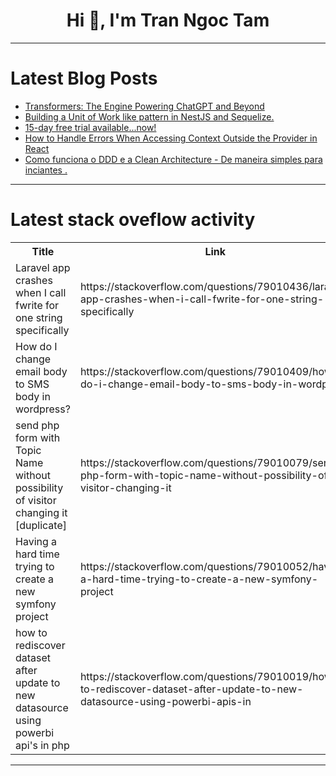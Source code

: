 <h1 align="center">Hi 👋, I'm Tran Ngoc Tam</h1>

---

# Latest Blog Posts 
<!-- BLOG-POST-LIST:START -->
- [Transformers: The Engine Powering ChatGPT and Beyond](https://dev.to/ahmedrauhan/transformers-the-engine-powering-chatgpt-and-beyond-4g7j)
- [Building a Unit of Work like pattern in NestJS and Sequelize.](https://dev.to/murilogervasio/building-a-unit-of-work-like-pattern-in-nestjs-and-sequelize-4oh1)
- [15-day free trial available...now!](https://dev.to/rely-io/15-day-free-trial-availablenow-5b5d)
- [How to Handle Errors When Accessing Context Outside the Provider in React](https://dev.to/surjoyday_kt/how-to-handle-errors-when-accessing-context-outside-the-provider-in-react-41ce)
- [Como funciona o DDD e a Clean Architecture - De maneira simples para inciantes .](https://dev.to/joo_burgarelli_d38f5e8d5/como-o-ddd-utilizado-no-meu-tcc-f62)
<!-- BLOG-POST-LIST:END -->

---

# Latest stack oveflow activity
<table>
  <tr><th>Title</th><th>Link</th></tr>
  <!-- STACKOVERFLOW:START --><tr><td>Laravel app crashes when I call fwrite for one string specifically</td><td>https://stackoverflow.com/questions/79010436/laravel-app-crashes-when-i-call-fwrite-for-one-string-specifically</td></tr><tr><td>How do I change email body to SMS body in wordpress?</td><td>https://stackoverflow.com/questions/79010409/how-do-i-change-email-body-to-sms-body-in-wordpress</td></tr><tr><td>send php form with Topic Name without possibility of visitor changing it [duplicate]</td><td>https://stackoverflow.com/questions/79010079/send-php-form-with-topic-name-without-possibility-of-visitor-changing-it</td></tr><tr><td>Having a hard time trying to create a new symfony project</td><td>https://stackoverflow.com/questions/79010052/having-a-hard-time-trying-to-create-a-new-symfony-project</td></tr><tr><td>how to rediscover dataset after update to new datasource using powerbi api&#39;s in php</td><td>https://stackoverflow.com/questions/79010019/how-to-rediscover-dataset-after-update-to-new-datasource-using-powerbi-apis-in</td></tr><!-- STACKOVERFLOW:END -->
</table>

---


